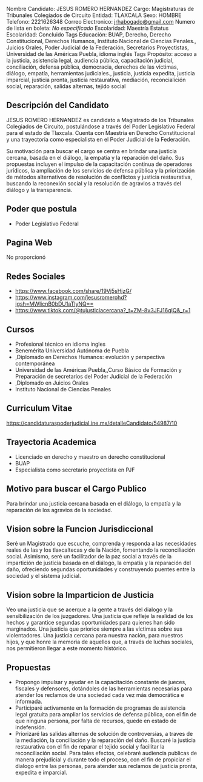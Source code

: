 Nombre Candidato: JESUS ROMERO HERNANDEZ
Cargo: Magistraturas de Tribunales Colegiados de Circuito
Entidad: TLAXCALA
Sexo: HOMBRE
Telefono: 2221626348
Correo Electronico: jrhabogado@gmail.com
Numero de lista en boleta: *No especificado*
Escolaridad: Maestría
Estatus Escolaridad: Concluido
Tags Educación: BUAP, Derecho, Derecho Constitucional, Derechos Humanos, Instituto Nacional de Ciencias Penales., Juicios Orales, Poder Judicial de la Federación, Secretarios Proyectistas, Universidad de las Américas Puebla, idioma inglés
Tags Propósito: acceso a la justicia, asistencia legal, audiencia pública, capacitación judicial, conciliación, defensa pública, democracia, derechos de las víctimas, diálogo, empatía, herramientas judiciales., justicia, justicia expedita, justicia imparcial, justicia pronta, justicia restaurativa, mediación, reconcialición social, reparación, salidas alternas, tejido social


## Descripción del Candidato 

JESUS ROMERO HERNANDEZ es candidato a Magistrado de los Tribunales Colegiados de Circuito, postulándose a través del Poder Legislativo Federal para el estado de Tlaxcala. Cuenta con Maestría en Derecho Constitucional y una trayectoria como especialista en el Poder Judicial de la Federación.

Su motivación para buscar el cargo se centra en brindar una justicia cercana, basada en el diálogo, la empatía y la reparación del daño. Sus propuestas incluyen el impulso de la capacitación continua de operadores jurídicos, la ampliación de los servicios de defensa pública y la priorización de métodos alternativos de resolución de conflictos y justicia restaurativa, buscando la reconexión social y la resolución de agravios a través del diálogo y la transparencia.


## Poder que postula

- Poder Legislativo Federal


## Pagina Web

No proporcionó


## Redes Sociales

- https://www.facebook.com/share/19Vj5sHjzG/
- https://www.instagram.com/jesusromerohd?igsh=MWlicnB0bDU1aTlyNQ==
- https://www.tiktok.com/@tujusticiacercana?_t=ZM-8v3JFJ16qIQ&_r=1


## Cursos

- Profesional técnico en idioma ingles
- Benemérita Universidad Autónoma de Puebla
- ,Diplomado en Derechos Humanos: evolución y perspectiva contemporánea
- Universidad de las Américas Puebla,,Curso Básico de Formación y Preparación de secretarios del Poder Judicial de la Federación
- ,Diplomado en Juicios Orales
- Instituto Nacional de Ciencias Penales


## Curriculum Vitae

https://candidaturaspoderjudicial.ine.mx/detalleCandidato/54987/10


## Trayectoria Academica

- Licenciado en derecho y maestro en derecho constitucional
- BUAP
- Especialista como secretario proyectista en PJF


## Motivo para buscar el Cargo Publico

Para brindar una justicia cercana basada en el diálogo, la empatía y la reparación de los agravios de la sociedad.


## Vision sobre la Funcion Jurisdiccional

Seré un Magistrado que escuche, comprenda y responda a las necesidades reales de las y los tlaxcaltecas y de la Nación, fomentando la reconciliación social. Asimismo, seré un facilitador de la paz social a través de la impartición de justicia basada en el diálogo, la empatía y la reparación del daño, ofreciendo segundas oportunidades y construyendo puentes entre la sociedad y el sistema judicial.


## Vision sobre la Imparticion de Justicia

Veo una justicia que se acerque a la gente a través del dialogo y la sensibilización de los juzgadores. Una justicia que refleje la realidad de los hechos y garantice segundas oportunidades para quienes han sido marginados. Una justicia que priorice siempre a las víctimas sobre sus violentadores. Una justicia cercana para nuestra nación, para nuestros hijos, y que honre la memoria de aquellos que, a través de luchas sociales, nos permitieron llegar a este momento histórico.


## Propuestas

- Propongo impulsar y ayudar en la capacitación constante de jueces, fiscales y defensores, dotándoles de las herramientas necesarias para atender los reclamos de una sociedad cada vez más democrática e informada.
- Participaré activamente en la formación de programas de asistencia legal gratuita para ampliar los servicios de defensa pública, con el fin de que ninguna persona, por falta de recursos, quede en estado de indefensión.
- Priorizaré las salidas alternas de solución de controversias, a traves de la mediación, la conciliación y la reparación del daño. Buscaré la justicia restaurativa con el fin de reparar el tejido social y facilitar la reconciliación social. Para tales efectos, celebraré audiencia publicas de manera prejudicial y durante todo el proceso, con el fin de propiciar el dialogo entre las personas, para atender sus reclamos de justicia pronta, expedita e imparcial.

